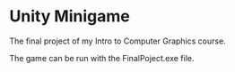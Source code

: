 # Unity Minigame
The final project of my Intro to Computer Graphics course.

The game can be run with the FinalPoject.exe file.
